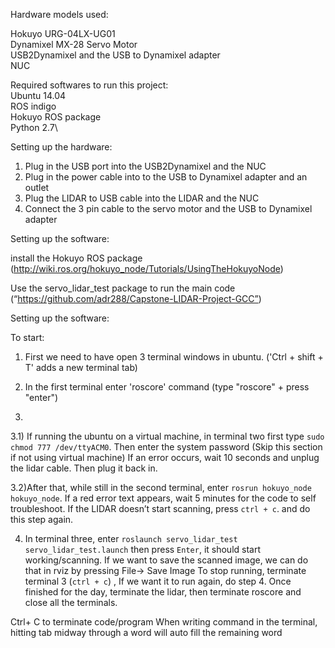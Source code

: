 Hardware models used:

Hokuyo URG-04LX-UG01 \
Dynamixel MX-28 Servo Motor\
USB2Dynamixel and the USB to Dynamixel adapter\
NUC

Required softwares to run this project:\
Ubuntu 14.04\
ROS indigo\
Hokuyo ROS package\
Python 2.7\

Setting up the hardware:
1) Plug in the USB port into the USB2Dynamixel and the NUC
2) Plug in the power cable into to the USB to Dynamixel adapter and an outlet 
3) Plug the LIDAR to USB cable into the LIDAR and the NUC
4) Connect the 3 pin cable to the servo motor and the USB to Dynamixel adapter


Setting up the software:

install the Hokuyo ROS package
(http://wiki.ros.org/hokuyo_node/Tutorials/UsingTheHokuyoNode)

Use the servo_lidar_test package to run the main code (“https://github.com/adr288/Capstone-LIDAR-Project-GCC”)

Setting up the software:

To start:

1) First we need to have open 3 terminal windows in ubuntu. ('Ctrl + shift  + T' adds a new terminal tab)

2) In the first terminal enter 'roscore' command (type "roscore" + press "enter")


3) 

   3.1) If running the ubuntu on a virtual machine, in terminal two first type `sudo chmod 777 /dev/ttyACM0`. Then enter the system password (Skip this section if not using virtual machine) If an error occurs, wait 10 seconds and unplug the lidar cable. Then plug it back in.

   3.2)After that, while still in the second terminal, enter `rosrun hokuyo_node hokuyo_node`. If a red error text appears, wait 5 minutes for the code to self troubleshoot. If the LIDAR doesn’t start scanning, press `ctrl + c`. and do this step again.

4) In terminal three, enter `roslaunch servo_lidar_test servo_lidar_test.launch` then press `Enter`, it should start working/scanning. If we want to save the scanned image, we can do that in rviz by pressing File→ Save Image
To stop running, terminate terminal 3 (`ctrl + c`) ,
If we want it to run again, do step 4.
Once finished for the day, terminate the lidar, then
 terminate roscore and close all the terminals.

Ctrl+ C to terminate code/program
When writing command in the terminal, hitting tab midway through a word will auto fill the remaining word


